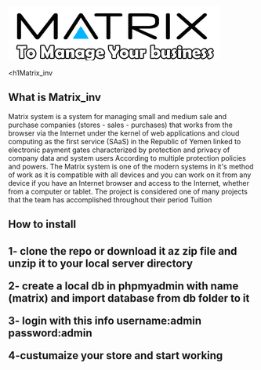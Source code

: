 <img src="https://github.com/Shawqi001/matrix_inv/blob/master/img/logo2.png"> 

<h1Matrix_inv </h1>

<h2>What is Matrix_inv </h2>

Matrix system is a system for managing small and medium sale and purchase companies (stores - sales - purchases) 
that works from the browser via the Internet under the kernel of web applications and cloud computing 
as the first service (SAaS) in the Republic of Yemen linked to electronic payment gates characterized by protection 
and privacy of company data and system users According to multiple protection policies and powers.
The Matrix system is one of the modern systems in it's method of work as it is compatible with all devices 
and you can work on it from any device if you have an Internet browser and access to the Internet,
whether from a computer or tablet. 
The project is considered one of many projects that the team has accomplished throughout their period Tuition

<h2> How to install <h2>
1- clone the repo or download it az zip file and unzip it to your local server directory

2- create a local db in phpmyadmin with name (matrix) and import database from db folder to it 

3- login with this info
    username:admin
    password:admin
    
4-custumaize your store and start working



